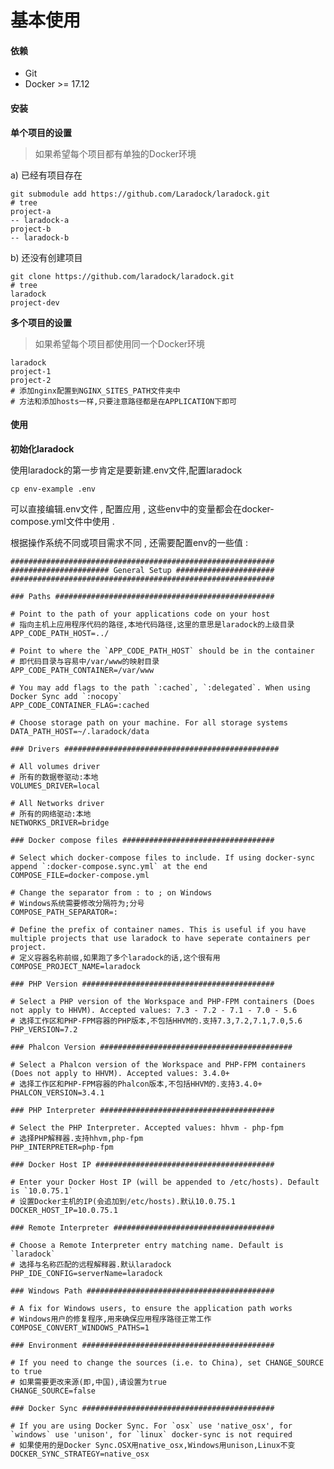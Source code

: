 # 基本使用

#### 依赖

* Git
* Docker &gt;= 17.12

#### 安装

**单个项目的设置**

> 如果希望每个项目都有单独的Docker环境

a\) 已经有项目存在

```
git submodule add https://github.com/Laradock/laradock.git
# tree
project-a
-- laradock-a
project-b
-- laradock-b
```

b\) 还没有创建项目

```
git clone https://github.com/laradock/laradock.git
# tree
laradock
project-dev
```

**多个项目的设置**

> 如果希望每个项目都使用同一个Docker环境

```
laradock
project-1
project-2
# 添加nginx配置到NGINX_SITES_PATH文件夹中
# 方法和添加hosts一样,只要注意路径都是在APPLICATION下即可
```

#### 使用

**初始化laradock**

使用laradock的第一步肯定是要新建.env文件,配置laradock

```
cp env-example .env
```

可以直接编辑.env文件 , 配置应用 , 这些env中的变量都会在docker-compose.yml文件中使用 .

根据操作系统不同或项目需求不同 , 还需要配置env的一些值 :

    ###########################################################
    ###################### General Setup ######################
    ###########################################################

    ### Paths #################################################

    # Point to the path of your applications code on your host
    # 指向主机上应用程序代码的路径,本地代码路径,这里的意思是laradock的上级目录
    APP_CODE_PATH_HOST=../

    # Point to where the `APP_CODE_PATH_HOST` should be in the container
    # 即代码目录与容易中/var/www的映射目录
    APP_CODE_PATH_CONTAINER=/var/www

    # You may add flags to the path `:cached`, `:delegated`. When using Docker Sync add `:nocopy`
    APP_CODE_CONTAINER_FLAG=:cached

    # Choose storage path on your machine. For all storage systems
    DATA_PATH_HOST=~/.laradock/data

    ### Drivers ################################################

    # All volumes driver
    # 所有的数据卷驱动:本地
    VOLUMES_DRIVER=local

    # All Networks driver
    # 所有的网络驱动:本地
    NETWORKS_DRIVER=bridge

    ### Docker compose files ##################################

    # Select which docker-compose files to include. If using docker-sync append `:docker-compose.sync.yml` at the end
    COMPOSE_FILE=docker-compose.yml

    # Change the separator from : to ; on Windows
    # Windows系统需要修改分隔符为;分号
    COMPOSE_PATH_SEPARATOR=:

    # Define the prefix of container names. This is useful if you have multiple projects that use laradock to have seperate containers per project.
    # 定义容器名称前缀,如果跑了多个laradock的话,这个很有用
    COMPOSE_PROJECT_NAME=laradock

    ### PHP Version ###########################################

    # Select a PHP version of the Workspace and PHP-FPM containers (Does not apply to HHVM). Accepted values: 7.3 - 7.2 - 7.1 - 7.0 - 5.6
    # 选择工作区和PHP-FPM容器的PHP版本,不包括HHVM的.支持7.3,7.2,7.1,7.0,5.6
    PHP_VERSION=7.2

    ### Phalcon Version ###########################################

    # Select a Phalcon version of the Workspace and PHP-FPM containers (Does not apply to HHVM). Accepted values: 3.4.0+
    # 选择工作区和PHP-FPM容器的Phalcon版本,不包括HHVM的.支持3.4.0+
    PHALCON_VERSION=3.4.1

    ### PHP Interpreter #######################################

    # Select the PHP Interpreter. Accepted values: hhvm - php-fpm
    # 选择PHP解释器.支持hhvm,php-fpm
    PHP_INTERPRETER=php-fpm

    ### Docker Host IP ########################################

    # Enter your Docker Host IP (will be appended to /etc/hosts). Default is `10.0.75.1`
    # 设置Docker主机的IP(会追加到/etc/hosts).默认10.0.75.1
    DOCKER_HOST_IP=10.0.75.1

    ### Remote Interpreter ####################################

    # Choose a Remote Interpreter entry matching name. Default is `laradock`
    # 选择与名称匹配的远程解释器.默认laradock
    PHP_IDE_CONFIG=serverName=laradock

    ### Windows Path ##########################################

    # A fix for Windows users, to ensure the application path works
    # Windows用户的修复程序,用来确保应用程序路径正常工作
    COMPOSE_CONVERT_WINDOWS_PATHS=1

    ### Environment ###########################################

    # If you need to change the sources (i.e. to China), set CHANGE_SOURCE to true
    # 如果需要更改来源(即,中国),请设置为true
    CHANGE_SOURCE=false

    ### Docker Sync ###########################################

    # If you are using Docker Sync. For `osx` use 'native_osx', for `windows` use 'unison', for `linux` docker-sync is not required
    # 如果使用的是Docker Sync.OSX用native_osx,Windows用unison,Linux不变
    DOCKER_SYNC_STRATEGY=native_osx



